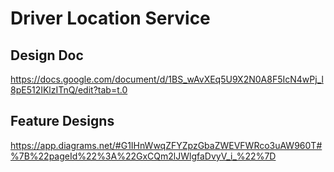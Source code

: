 # Driver Location Service

## Design Doc 
https://docs.google.com/document/d/1BS_wAvXEq5U9X2N0A8F5IcN4wPj_l8pE512IKlzITnQ/edit?tab=t.0

## Feature Designs 
https://app.diagrams.net/#G1IHnWwqZFYZpzGbaZWEVFWRco3uAW960T#%7B%22pageId%22%3A%22GxCQm2lJWlgfaDvyV_i_%22%7D
